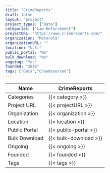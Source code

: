 ```yaml
---
title: "CrimeReports"
draft: false
layout: "project"
project_types: ["Data"]
categories: ["Law Enforcement"]
projectURL: "https://www.crimereports.com/"
organization: "Motorola"
organizationURL: ""
location: "U.S."
public_portal: "No"
bulk_download: "No"
ongoing: "Yes"
founded: "2016"
tags: ["Data","Crowdsourced"]
---
```



Name                    |  CrimeReports    
------------------------|----
Categories              | {{< category >}} 
Project URL             | {{< projectURL >}} 
Organization            | {{< organization >}} 
Location                | {{< location >}} 
Public Portal           | {{< public-portal >}} 
Bulk Download           | {{< bulk-download >}} 
Ongoing                 | {{< ongoing >}} 
Founded                 | {{< founded >}} 
Tags                    | {{< tags >}} 
